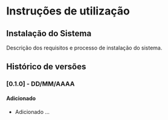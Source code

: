 # Instruções de utilização

## Instalação do Sistema

Descrição dos requisitos e processo de instalação do sistema.

## Histórico de versões

### [0.1.0] - DD/MM/AAAA
#### Adicionado
- Adicionado ...
